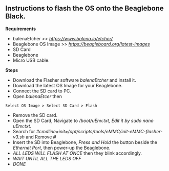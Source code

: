 ## Instructions to flash the OS onto the Beaglebone Black.
**Requirements**<br />
- balenaEtcher >> *https://www.balena.io/etcher/* <br />
- Beaglebone OS Image >> *https://beagleboard.org/latest-images* <br />
- SD Card<br />
- Beaglebone<br />
- Micro USB cable.<br />

**Steps**<br />
- Download the Flasher software *balenaEtcher* and install it.<br />
- Download the latest OS Image for your Beaglebone.<br />
- Connect the SD card to PC.
- Open *balenaEtcer* then 
```
Select OS Image > Select SD Card > Flash
```
- Remove the SD card.<br />
- Open the SD Card, Navigate to */boot/uEnv.txt, Edit it by *sudo nano uEnv.txt*.*<br />
- Search for *#cmdline=init=/opt/scripts/tools/eMMC/init-eMMC-flasher-v3.sh* and Remove **#** <br />
- Insert the SD into Beaglebone, *Press and Hold* the button beside the *Ethernet Port*, then power-up the Beaglebone.<br />
- *ALL LEDS WILL FLASH AT ONCE* then they blink accordingly.<br />
- *WAIT UNTIL ALL THE LEDS OFF*<br />
- *DONE*<br />
